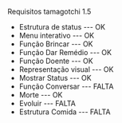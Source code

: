 Requisitos tamagotchi 1.5
- Estrutura de status  --- OK
- Menu interativo      --- OK
- Função Brincar       --- OK
- Função Dar Remédio   --- OK
- Função Doente        --- OK	
- Representação visual --- OK
- Mostrar Status       --- OK 
- Função Conversar     --- FALTA	
- Morte                --- OK
- Evoluir              --- FALTA
- Estrutura Comida     --- FALTA

